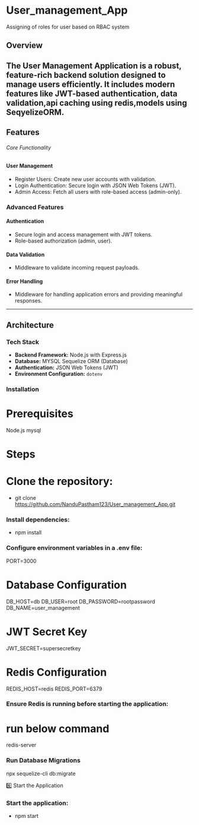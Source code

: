 # User_management_App
Assigning of roles for user based on RBAC system

## Overview

The User Management Application is a robust, feature-rich backend solution designed to manage  users efficiently. It includes modern features like JWT-based authentication, data validation,api caching using redis,models using SeqyelizeORM.
---

## Features

###### Core Functionality ########
#### User Management
- Register Users: Create new user accounts with validation.
- Login Authentication: Secure login with JSON Web Tokens (JWT).
- Admin Access: Fetch all users with role-based access (admin-only).

### Advanced Features

#### Authentication
- Secure login and access management with JWT tokens.
- Role-based authorization (admin, user).

#### Data Validation
- Middleware to validate incoming request payloads.

#### Error Handling
- Middleware for handling application errors and providing meaningful responses.

---

## Architecture

### Tech Stack
- **Backend Framework:** Node.js with Express.js
- **Database:** MYSQL Sequelize ORM (Database)
- **Authentication:** JSON Web Tokens (JWT)
- **Environment Configuration:** `dotenv`


### Installation 

# Prerequisites 
Node.js 
mysql 

# Steps 
 # Clone the repository: 
  - git clone https://github.com/NanduPastham123/User_management_App.git 
   
### Install dependencies: 

- npm install 
  
### Configure environment variables in a .env file: 
PORT=3000

# Database Configuration
DB_HOST=db
DB_USER=root
DB_PASSWORD=rootpassword
DB_NAME=user_management

# JWT Secret Key
JWT_SECRET=supersecretkey

# Redis Configuration
REDIS_HOST=redis
REDIS_PORT=6379

### Ensure Redis is running before starting the application:
# run below command
redis-server

### Run Database Migrations
npx sequelize-cli db:migrate

6️⃣ Start the Application
### Start the application: 
- npm start 

